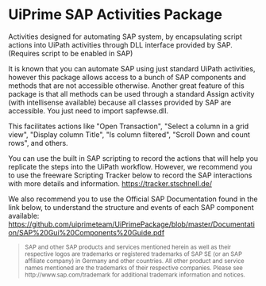 # UiPrime SAP Activities Package

Activities designed for automating SAP system, by encapsulating script actions into UiPath activities through DLL interface provided by SAP. (Requires script to be enabled in SAP)

It is known that you can automate SAP using just standard UiPath activities, however this package allows access to a bunch of SAP components and methods that are not accessible otherwise.
Another great feature of this package is that all methods can be used through a standard Assign activity (with intellisense available)
because all classes provided by SAP are accessible. You just need to import sapfewse.dll.

This facilitates actions like "Open Transaction", "Select a column in a grid view", "Display column Title", "Is column filtered", "Scroll Down and count rows", and others.

You can use the built in SAP scripting to record the actions that will help you replicate the steps into the UiPath workflow.
However, we recommend you to use the freeware Scripting Tracker below to record the SAP interactions with more details and information.
https://tracker.stschnell.de/

We also recommend you to use the Official SAP Documentation found in the link below, to understand the structure and events of each SAP component available:
https://github.com/uiprimeteam/UiPrimePackage/blob/master/Documentation/SAP%20Gui%20Components%20Guide.pdf

<small>
<blockquote>
SAP and other SAP products and services mentioned herein as well as their respective logos are trademarks or registered trademarks of SAP SE (or an SAP affiliate company) in Germany and other countries. All other product and service names mentioned are the trademarks of their respective companies. Please see http://www.sap.com/trademark for additional trademark information and notices.</blockquote></small>